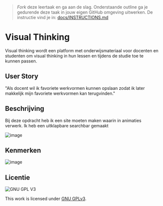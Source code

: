 > _Fork_ deze leertaak en ga aan de slag. 
Onderstaande outline ga je gedurende deze taak in jouw eigen GitHub omgeving uitwerken. 
De instructie vind je in: [docs/INSTRUCTIONS.md](docs/INSTRUCTIONS.md)

# Visual Thinking
Visual thinking wordt een platform met onderwijsmateriaal voor docenten en studenten om visual thinking in hun lessen en tijdens de studie toe te kunnen passen.

## User Story
"Als docent wil ik favoriete werkvormen kunnen opslaan zodat ik later makkelijk mijn favoriete werkvormen kan terugvinden."

## Beschrijving
Bij deze opdracht heb ik een site moeten maken waarin in animaties verwerk. Ik heb een uitklapbare searchbar gemaakt

![image](https://user-images.githubusercontent.com/74552944/213778084-e5a9780c-94a0-4335-b7a3-f787ebdefb5a.png)


## Kenmerken
![image](https://user-images.githubusercontent.com/74552944/205761745-2c0c39ef-3583-4791-ad61-640af5de16b2.png)


## Licentie

![GNU GPL V3](https://www.gnu.org/graphics/gplv3-127x51.png)

This work is licensed under [GNU GPLv3](./LICENSE).

